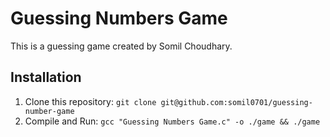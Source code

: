 # Guessing Numbers Game
This is a guessing game created by Somil Choudhary.

## Installation
1. Clone this repository: `git clone git@github.com:somil0701/guessing-number-game`
2. Compile and Run: `gcc "Guessing Numbers Game.c" -o ./game && ./game`